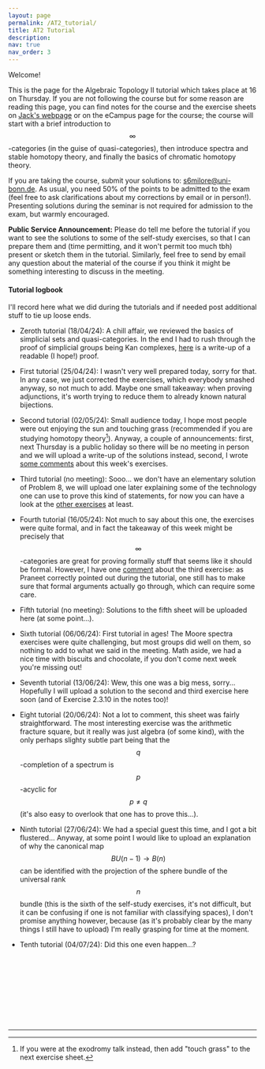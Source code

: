 ```yaml
---
layout: page
permalink: /AT2_tutorial/
title: AT2 Tutorial
description:
nav: true
nav_order: 3
---
```


Welcome!

This is the page for the Algebraic Topology II tutorial which takes place at 16 on Thursday. If you are not following the course but for some reason are reading this page, you can find notes for the course and the exercise sheets on [Jack's webpage](https://sites.google.com/view/jackmdavies/teaching?authuser=0) or on the eCampus page for the course; the course will start with a brief introduction to $$\infty$$-categories (in the guise of quasi-categories), then introduce spectra and stable homotopy theory, and finally the basics of chromatic homotopy theory.

If you are taking the course, submit your solutions to: s6milore@uni-bonn.de. As usual, you need 50% of the points to be admitted to the exam (feel free to ask clarifications about my corrections by email or in person!). Presenting solutions during the seminar is not required for admission to the exam, but warmly encouraged.

**Public Service Announcement:** Please do tell me before the tutorial if you want to see the solutions to some of the self-study exercises, so that I can prepare them and (time permitting, and it won't permit too much tbh) present or sketch them in the tutorial. Similarly, feel free to send by email any question about the material of the course if you think it might be something interesting to discuss in the meeting.

#### Tutorial logbook

I'll record here what we did during the tutorials and if needed post additional stuff to tie up loose ends.

- Zeroth tutorial (18/04/24): A chill affair, we reviewed the basics of simplicial sets and quasi-categories. In the end I had to rush through the proof of simplicial groups being Kan complexes, [here]({{https://lrnmhl.github.io}}/assets/pdf/AT2Tutorial/AT2Tutorial0_Loose_Ends.pdf) is a write-up of a readable (I hope!) proof.

- First tutorial (25/04/24): I wasn't very well prepared today, sorry for that. In any case, we just corrected the exercises, which everybody smashed anyway, so not much to add. Maybe one small takeaway: when proving adjunctions, it's worth trying to reduce them to already known natural bijections.

- Second tutorial (02/05/24): Small audience today, I hope most people were out enjoying the sun and touching grass (recommended if you are studying homotopy theory[^1]). Anyway, a couple of announcements: first, next Thursday is a public holiday so there will be no meeting in person and we will upload a write-up of the solutions instead, second, I wrote [some comments]({{https://lrnmhl.github.io}}/assets/pdf/AT2Tutorial/AT2Tutorial2_Loose_Ends.pdf) about this week's exercises.

- Third tutorial (no meeting): Sooo... we don't have an elementary solution of Problem 8, we will upload one later explaining some of the technology one can use to prove this kind of statements, for now you can have a look at the [other exercises]({{https://lrnmhl.github.io}}/assets/pdf/AT2Tutorial/AT2Tutorial3_Partial_Solution.pdf) at least.

- Fourth tutorial (16/05/24): Not much to say about this one, the exercises were quite formal, and in fact the takeaway of this week might be precisely that $$\infty$$-categories are great for proving formally stuff that seems like it should be formal. However, I have one [comment]({{https://lrnmhl.github.io}}/assets/pdf/AT2Tutorial/AT2Tutorial4_Loose_Ends.pdf) about the third exercise: as Praneet correctly pointed out during the tutorial, one still has to make sure that formal arguments actually go through, which can require some care.

- Fifth tutorial (no meeting): Solutions to the fifth sheet will be uploaded here (at some point...).

- Sixth tutorial (06/06/24): First tutorial in ages! The Moore spectra exercises were quite challenging, but most groups did well on them, so nothing to add to what we said in the meeting. Math aside, we had a nice time with biscuits and chocolate, if you don't come next week you're missing out!

- Seventh tutorial (13/06/24): Wew, this one was a big mess, sorry... Hopefully I will upload a solution to the second and third exercise here soon (and of Exercise 2.3.10 in the notes too)!

- Eight tutorial (20/06/24): Not a lot to comment, this sheet was fairly straightforward. The most interesting exercise was the arithmetic fracture square, but it really was just algebra (of some kind), with the only perhaps slighty subtle part being that the $$q$$-completion of a spectrum is $$p$$-acyclic for $$p\neq q$$ (it's also easy to overlook that one has to prove this...).

- Ninth tutorial (27/06/24): We had a special guest this time, and I got a bit flustered... Anyway, at some point I would like to upload an explanation of why the canonical map $$BU(n-1)\rightarrow B(n)$$ can be identified with the projection of the sphere bundle of the universal rank $$n$$ bundle (this is the sixth of the self-study exercises, it's not difficult, but it can be confusing if one is not familiar with classifying spaces), I don't promise anything however, because (as it's probably clear by the many things I still have to upload) I'm really grasping for time at the moment.

- Tenth tutorial (04/07/24): Did this one even happen...?

<br/><br/>
<br/><br/>
<br/><br/>
<br/><br/>

<hr>

[^1]: If you were at the exodromy talk instead, then add "touch grass" to the next exercise sheet.

